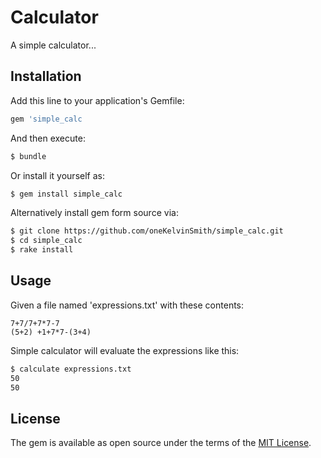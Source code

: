 # Calculator

A simple calculator...


## Installation

Add this line to your application's Gemfile:

```ruby
gem 'simple_calc
```

And then execute:

```bash
$ bundle
```

Or install it yourself as:

```bash
$ gem install simple_calc
```

Alternatively install gem form source via:

```bash
$ git clone https://github.com/oneKelvinSmith/simple_calc.git
$ cd simple_calc
$ rake install
```

## Usage

Given a file named 'expressions.txt' with these contents:

```
7+7/7+7*7-7
(5+2) +1+7*7-(3+4)
```

Simple calculator will evaluate the expressions like this:


```bash
$ calculate expressions.txt
50
50
```

## License

The gem is available as open source under the terms of the [MIT License](http://opensource.org/licenses/MIT).
